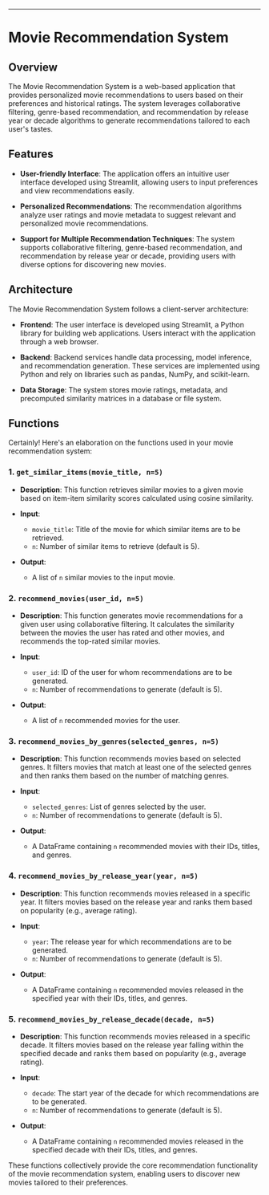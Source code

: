 
---

# Movie Recommendation System

## Overview

The Movie Recommendation System is a web-based application that provides personalized movie recommendations to users based on their preferences and historical ratings. The system leverages collaborative filtering, genre-based recommendation, and recommendation by release year or decade algorithms to generate recommendations tailored to each user's tastes.

## Features

- **User-friendly Interface**: The application offers an intuitive user interface developed using Streamlit, allowing users to input preferences and view recommendations easily.
  
- **Personalized Recommendations**: The recommendation algorithms analyze user ratings and movie metadata to suggest relevant and personalized movie recommendations.
  
- **Support for Multiple Recommendation Techniques**: The system supports collaborative filtering, genre-based recommendation, and recommendation by release year or decade, providing users with diverse options for discovering new movies.

## Architecture

The Movie Recommendation System follows a client-server architecture:

- **Frontend**: The user interface is developed using Streamlit, a Python library for building web applications. Users interact with the application through a web browser.
  
- **Backend**: Backend services handle data processing, model inference, and recommendation generation. These services are implemented using Python and rely on libraries such as pandas, NumPy, and scikit-learn.
  
- **Data Storage**: The system stores movie ratings, metadata, and precomputed similarity matrices in a database or file system.

## Functions

Certainly! Here's an elaboration on the functions used in your movie recommendation system:

### 1. `get_similar_items(movie_title, n=5)`

- **Description**: This function retrieves similar movies to a given movie based on item-item similarity scores calculated using cosine similarity.
  
- **Input**: 
  - `movie_title`: Title of the movie for which similar items are to be retrieved.
  - `n`: Number of similar items to retrieve (default is 5).

- **Output**: 
  - A list of `n` similar movies to the input movie.

### 2. `recommend_movies(user_id, n=5)`

- **Description**: This function generates movie recommendations for a given user using collaborative filtering. It calculates the similarity between the movies the user has rated and other movies, and recommends the top-rated similar movies.

- **Input**: 
  - `user_id`: ID of the user for whom recommendations are to be generated.
  - `n`: Number of recommendations to generate (default is 5).

- **Output**: 
  - A list of `n` recommended movies for the user.

### 3. `recommend_movies_by_genres(selected_genres, n=5)`

- **Description**: This function recommends movies based on selected genres. It filters movies that match at least one of the selected genres and then ranks them based on the number of matching genres.

- **Input**: 
  - `selected_genres`: List of genres selected by the user.
  - `n`: Number of recommendations to generate (default is 5).

- **Output**: 
  - A DataFrame containing `n` recommended movies with their IDs, titles, and genres.

### 4. `recommend_movies_by_release_year(year, n=5)`

- **Description**: This function recommends movies released in a specific year. It filters movies based on the release year and ranks them based on popularity (e.g., average rating).

- **Input**: 
  - `year`: The release year for which recommendations are to be generated.
  - `n`: Number of recommendations to generate (default is 5).

- **Output**: 
  - A DataFrame containing `n` recommended movies released in the specified year with their IDs, titles, and genres.

### 5. `recommend_movies_by_release_decade(decade, n=5)`

- **Description**: This function recommends movies released in a specific decade. It filters movies based on the release year falling within the specified decade and ranks them based on popularity (e.g., average rating).

- **Input**: 
  - `decade`: The start year of the decade for which recommendations are to be generated.
  - `n`: Number of recommendations to generate (default is 5).

- **Output**: 
  - A DataFrame containing `n` recommended movies released in the specified decade with their IDs, titles, and genres.

These functions collectively provide the core recommendation functionality of the movie recommendation system, enabling users to discover new movies tailored to their preferences.
